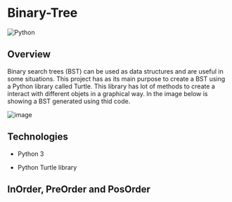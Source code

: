 # Binary-Tree
![Python](https://img.shields.io/badge/python-3670A0?style=for-the-badge&logo=python&logoColor=ffdd54)

## Overview

Binary search trees (BST) can be used as data structures and are useful in some situations. This project has as its main purpose to create a BST using a Python library called Turtle. This library has 
lot of methods to create a interact with different objets in a graphical way. In the image below is showing a  BST generated using thid code.

![image](https://github.com/magno-brito/Binary-Tree/assets/84158231/cc4c9abf-6344-487b-b7fe-325207a2e85c)



## Technologies

- Python 3

- Python Turtle library

## InOrder, PreOrder and PosOrder




